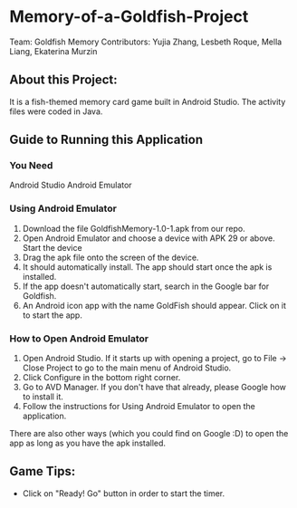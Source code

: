 # Memory-of-a-Goldfish-Project

Team: Goldfish Memory
Contributors: Yujia Zhang, Lesbeth Roque, Mella Liang, Ekaterina Murzin

## About this Project:
It is a fish-themed memory card game built in Android Studio. The activity files were coded in Java. 

## Guide to Running this Application

### You Need
Android Studio
Android Emulator

### Using Android Emulator
1) Download the file GoldfishMemory-1.0-1.apk from our repo.
2) Open Android Emulator and choose a device with APK 29 or above. Start the device
3) Drag the apk file onto the screen of the device. 
4) It should automatically install. The app should start once the apk is installed.
5) If the app doesn't automatically start, search in the Google bar for Goldfish.
6) An Android icon app with the name GoldFish should appear. Click on it to start the app.

### How to Open Android Emulator
1) Open Android Studio. If it starts up with opening a project, go to File -> Close Project to go to the main menu of Android Studio.
2) Click Configure in the bottom right corner.
3) Go to AVD Manager. If you don't have that already, please Google how to install it.
4) Follow the instructions for Using Android Emulator to open the application. 

There are also other ways (which you could find on Google :D) to open the app as long as you have the apk installed.

## Game Tips:
- Click on "Ready! Go" button in order to start the timer.

